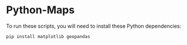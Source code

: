 # Python-Maps
To run these scripts, you will need to install these Python dependencies:

```
pip install matplotlib geopandas
```
